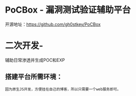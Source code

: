 # PoCBox - 漏洞测试验证辅助平台

开源地址：https://github.com/gh0stkey/PoCBox


# 二次开发- 

辅助日常渗透并生成POC和EXP

## 搭建平台所需环境：

	因为原生JS开发，方便挂在自己的博客，所以只需要一个web服务即可。

